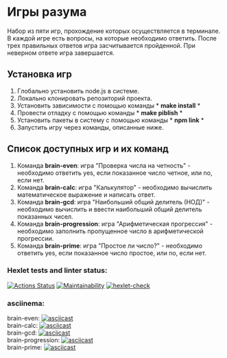 Игры разума
===========
Набор из пяти игр, прохождение которых осуществляется в терминале. В каждой игре есть вопросы, на которые необходимо ответить. После трех правильных ответов игра засчитывается пройденной. При неверном ответе игра завершается.

Установка игр
-------------
1. Глобально установить node.js в системе. 
2. Локально клонировать репозиторий проекта.
3. Установить зависимости с помощью команды * **make install** *
4. Провести отладку с помощью команды * **make piblish** *
5. Установить пакеты в систему с помощью команды * **npm link** *
6. Запустить игру через команды, описанные ниже.

Список доступных игр и их команд
--------------------
1. Команда **brain-even**: игра "Проверка числа на четность" - необходимо ответить yes, если показанное число четное, или no, если нет.
2. Команда **brain-calc**: игра "Калькулятор" - необходимо вычислить математическое выражение и написать ответ.
3. Команда **brain-gcd**: игра "Наибольший общий делитель (НОД)" - необходимо вычислить и ввести наибольший общий делитель показанных чисел.
4. Команда **brain-progression**: игра "Арифметическая прогрессия" - необходимо заполнить пропущенное число в арифметической прогрессии.
5. Команда **brain-prime**: игра "Простое ли число?" - необходимо ответить yes, если показанное число простое, или no, если нет.

### Hexlet tests and linter status: ###
[![Actions Status](https://github.com/anisimova/frontend-project-lvl1/workflows/hexlet-check/badge.svg)](https://github.com/anisimova/frontend-project-lvl1/actions) [![Maintainability](https://api.codeclimate.com/v1/badges/ef0f982c94bda9fcd516/maintainability)](https://codeclimate.com/github/anisimova/frontend-project-lvl1/maintainability) [![hexlet-check](https://github.com/anisimova/frontend-project-lvl1/actions/workflows/hexlet-check.yml/badge.svg)](https://github.com/anisimova/frontend-project-lvl1/actions/workflows/hexlet-check.yml)


### asciinema:  ###
brain-even: [![asciicast](https://asciinema.org/a/bEWMe1GvBvBl881lCuMJHOeQx.svg)](https://asciinema.org/a/bEWMe1GvBvBl881lCuMJHOeQx)  
brain-calc: [![asciicast](https://asciinema.org/a/LfkVLYwIE1zWt84asILMJ2hTn.svg)](https://asciinema.org/a/LfkVLYwIE1zWt84asILMJ2hTn)  
brain-gcd: [![asciicast](https://asciinema.org/a/Lo6DJCqqo1R8qZ0XzTrbRZyWt.svg)](https://asciinema.org/a/Lo6DJCqqo1R8qZ0XzTrbRZyWt)  
brain-progression: [![asciicast](https://asciinema.org/a/XJN6SkTLDKcPlugch1u4845s6.svg)](https://asciinema.org/a/XJN6SkTLDKcPlugch1u4845s6)  
brain-prime: [![asciicast](https://asciinema.org/a/DszTc73kSOs93a1YpJNtIELUv.svg)](https://asciinema.org/a/DszTc73kSOs93a1YpJNtIELUv)